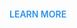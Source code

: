 <h3 style="color: #333; padding: 36px 0 5px; font-weight: 300; text-transform: uppercase; font-size: 24px">

<p style="color: #7f8887; font-size: 14px; font-weight: 400; margin: 0; line-height: 1.8; padding: 0 0 30px;">

<a href="#" style="color: #2792ec; text-decoration: none; font-weight: 600; font-size: 14px;">Learn more</a>

<h5 style="color: #333; padding: 0 0 0 15px; font-weight: 600; text-transform: uppercase; font-size: 14px;"></h5>

<td style="color: #333; padding: 0 0 0 15px; font-weight: 600; text-transform: uppercase; font-size: 14px;">